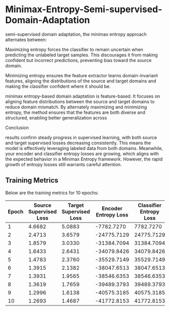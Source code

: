 # Minimax-Entropy-Semi-supervised-Domain-Adaptation


semi-supervised domain adaptation, the minimax entropy approach alternates between:

Maximizing entropy forces the classifier to remain uncertain when predicting the unlabeled target samples. This discourages it from making confident but incorrect predictions, preventing bias toward the source domain.

Minimizing entropy ensures the feature extractor learns domain-invariant features, aligning the distributions of the source and target domains and making the classifier confident where it should be.

minimax entropy-based domain adaptation is feature-based. It focuses on aligning feature distributions between the source and target domains to reduce domain mismatch. By alternately maximizing and minimizing entropy, the method ensures that the features are both diverse and structured, enabling better generalization across


Conclusion

results confirm steady progress in supervised learning, with both source and target supervised losses decreasing consistently. This means the model is effectively leveraging labeled data from both domains. Meanwhile, your encoder and classifier entropy losses are growing, which aligns with the expected behavior in a Minimax Entropy framework. However, the rapid growth of entropy losses still warrants careful attention.

## Training Metrics

Below are the training metrics for 10 epochs:

| Epoch | Source Supervised Loss | Target Supervised Loss | Encoder Entropy Loss | Classifier Entropy Loss |
|-------|-------------------------|------------------------|-----------------------|--------------------------|
| 1     | 4.6682                 | 5.0883                | -7782.7270           | 7782.7270               |
| 2     | 2.4713                 | 3.6579                | -24775.7129          | 24775.7129              |
| 3     | 1.8579                 | 3.0330                | -31384.7094          | 31384.7094              |
| 4     | 1.6433                 | 2.6431                | -34079.8426          | 34079.8426              |
| 5     | 1.4783                 | 2.3760                | -35529.7149          | 35529.7149              |
| 6     | 1.3915                 | 2.1382                | -38047.6513          | 38047.6513              |
| 7     | 1.3931                 | 1.9565                | -38546.6353          | 38546.6353              |
| 8     | 1.3619                 | 1.7659                | -39489.3793          | 39489.3793              |
| 9     | 1.2996                 | 1.6138                | -40575.3185          | 40575.3185              |
| 10    | 1.2693                 | 1.4687                | -41772.8153          | 41772.8153              |


